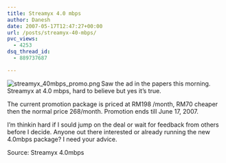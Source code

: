```yaml
---
title: Streamyx 4.0 mbps
author: Danesh
date: 2007-05-17T12:47:27+00:00
url: /posts/streamyx-40-mbps/
pvc_views:
  - 4253
dsq_thread_id:
  - 889737687

---
```

[<img src="/wp-content/uploads/2007/05/streamyx_40mbps_promo.thumbnail.png" title="streamyx_40mbps_promo.png" alt="streamyx_40mbps_promo.png" align="left" />][1]Saw the ad in the papers this morning. Streamyx at 4.0 mbps, hard to believe but yes it&#8217;s true.

The current promotion package is priced at RM198 /month, RM70 cheaper then the normal price 268/month. Promotion ends till June 17, 2007.

I&#8217;m thinkin hard if I sould jump on the deal or wait for feedback from others before I decide. Anyone out there interested or already running the new 4.0mbps package? I need your advice.

Source: Streamyx 4.0mbps

 [1]: /wp-content/uploads/2007/05/streamyx_40mbps_promo.png "streamyx_40mbps_promo.png"